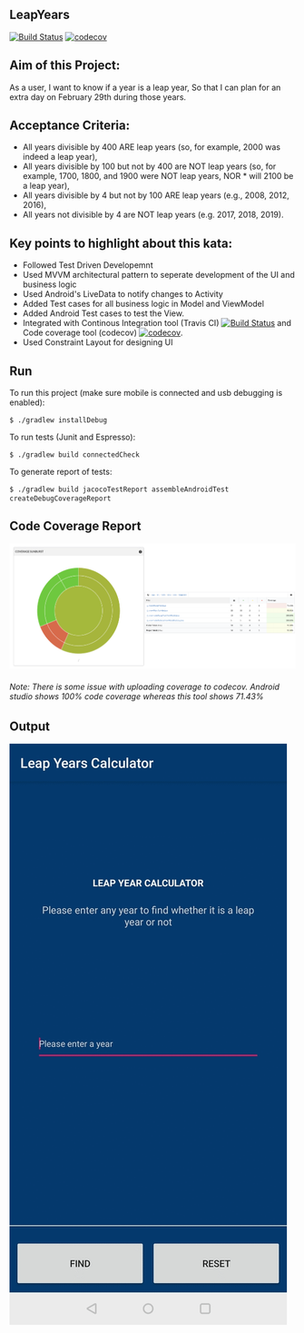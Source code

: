 ## LeapYears
[![Build Status](https://travis-ci.org/2019-SOW-DEV-003/LeapYears.svg?branch=master)](https://travis-ci.org/2019-SOW-DEV-003/LeapYears)
[![codecov](https://codecov.io/gh/2019-SOW-DEV-003/LeapYears/branch/master/graph/badge.svg)](https://codecov.io/gh/2019-SOW-DEV-003/LeapYears)

## Aim of this Project:
As a user, I want to know if a year is a leap year, So that I can plan for an extra day on February 29th during those years.

## Acceptance Criteria:
* All years divisible by 400 ARE leap years (so, for example, 2000 was indeed a leap year),
* All years divisible by 100 but not by 400 are NOT leap years (so, for example, 1700, 1800, and 1900 were NOT leap years, NOR * will 2100 be a leap year),
* All years divisible by 4 but not by 100 ARE leap years (e.g., 2008, 2012, 2016),
* All years not divisible by 4 are NOT leap years (e.g. 2017, 2018, 2019).

## Key points to highlight about this kata:
* Followed Test Driven Developemnt
* Used MVVM architectural pattern to seperate development of the UI and business logic
* Used Android's LiveData to notify changes to Activity
* Added Test cases for all business logic in Model and ViewModel
* Added Android Test cases to test the View.
* Integrated with Continous Integration tool (Travis CI) [![Build Status](https://travis-ci.org/2019-SOW-DEV-003/LeapYears.svg?branch=master)](https://travis-ci.org/2019-SOW-DEV-003/LeapYears) and Code coverage tool (codecov) [![codecov](https://codecov.io/gh/2019-SOW-DEV-003/LeapYears/branch/master/graph/badge.svg)](https://codecov.io/gh/2019-SOW-DEV-003/LeapYears).
* Used Constraint Layout for designing UI

## Run
To run this project (make sure mobile is connected and usb debugging is enabled):

```
$ ./gradlew installDebug
```
To run tests (Junit and Espresso):

```
$ ./gradlew build connectedCheck
```

To generate report of tests:

```
$ ./gradlew build jacocoTestReport assembleAndroidTest createDebugCoverageReport
```
## Code Coverage Report
![](https://github.com/2019-SOW-DEV-003/LeapYears/blob/master/report.png)
###### Note: There is some issue with uploading coverage to codecov. Android studio shows 100% code coverage whereas this tool shows 71.43% 

## Output
![](https://github.com/2019-SOW-DEV-003/LeapYears/blob/master/screenshot.gif)
